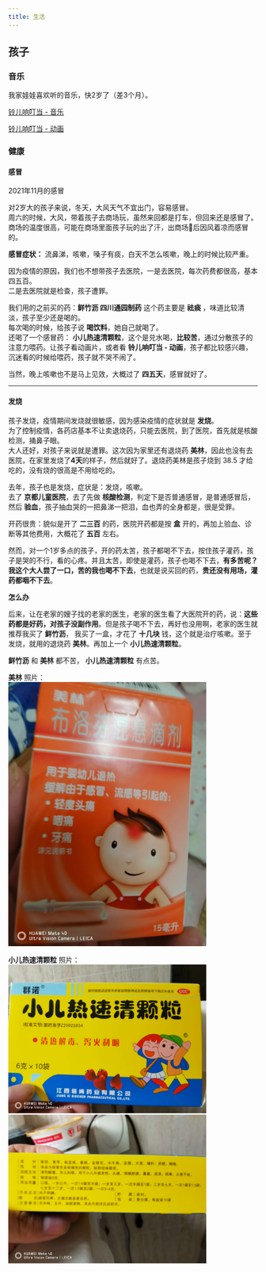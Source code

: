 ```yaml
---
title: 生活
---
```




## 孩子

### 音乐

我家娃娃喜欢听的音乐，快2岁了（差3个月）。

<a target='_blank' href='/assets/life/lingerdingdang.mp3'>铃儿响叮当 - 音乐</a>

<a target='_blank' href='/assets/life/lingerdingdang.mp4'>铃儿响叮当 - 动画</a>

### 健康

#### 感冒

2021年11月的感冒

对2岁大的孩子来说，冬天，大风天气不宜出门，容易感冒。  
周六的时候，大风，带着孩子去商场玩，虽然来回都是打车，但回来还是感冒了。  
商场的温度很高，可能在商场里面孩子玩的出了汗，出商场后因风着凉而感冒的。  

**感冒症状：** 流鼻涕，咳嗽，嗓子有痰，白天不怎么咳嗽，晚上的时候比较严重。

因为疫情的原因，我们也不想带孩子去医院，一是去医院，每次药费都很高，基本四五百。  
二是去医院就是检查，孩子遭罪。

我们用的之前买的药：**鲜竹沥 四川通园制药** 这个药主要是 **祛痰** ，味道比较清淡，孩子至少还是喝的。   
每次喝的时候，给孩子说 **喝饮料**，她自己就喝了。  
还喝了一个感冒药： **小儿热速清颗粒**，这个是兑水喝，**比较苦**，通过分散孩子的注意力喂药。让孩子看动画片，或者看
**铃儿响叮当 - 动画**，孩子都比较感兴趣，沉迷看的时候给喂药，孩子就不哭不闹了。

当然，晚上咳嗽也不是马上见效，大概过了 **四五天**，感冒就好了。

----

#### 发烧

孩子发烧，疫情期间发烧就很敏感，因为感染疫情的症状就是 **发烧**。  
为了控制疫情，各药店基本不让卖退烧药，只能去医院，到了医院，首先就是核酸检测，捅鼻子眼。  
大人还好，对孩子来说就是遭罪。这次因为家里还有退烧药 **美林**，因此也没有去医院，在家里发烧了**4天**的样子，然后就好了。退烧药美林是孩子烧到 38.5 才给吃的，没有烧的很高是不用给吃的。


去年，孩子也是发烧，症状是：发烧，咳嗽。  
去了 **京都儿童医院**，去了先做 **核酸检测**，判定下是否普通感冒，是普通感冒后，然后 **验血**，孩子抽血哭的一把鼻涕一把泪，血也弄的全身都是，很是受罪。

开药很贵：貌似是开了 **二三百** 的药，医院开药都是按 **盒** 开的，再加上验血、诊断等其他费用，大概花了 **五百** 左右。

然而，对一个1岁多点的孩子，开的药太苦，孩子都喝不下去，按住孩子灌药，孩子是哭的不行，看的心疼。并且太苦，即使是灌药，孩子也喝不下去，**有多苦呢？我这个大人尝了一口，苦的我也喝不下去**，也就是说买回的药，**贵还没有用场，灌药都咽不下去**。


**怎么办** 

后来，让在老家的嫂子找的老家的医生，老家的医生看了大医院开的药，说：**这些药都是好药，对孩子没副作用**。但是孩子喝不下去，再好也没用啊，老家的医生就推荐我买了 **鲜竹沥**， 我买了一盒，才花了 **十几块** 钱，这个就是治疗咳嗽。至于发烧，就用的退烧药 **美林**。再加上一个 **小儿热速清颗粒**。

**鲜竹沥** 和 **美林** 都不苦， **小儿热速清颗粒** 有点苦。

**美林** 照片：  
<img src='/assets/life/meilin.jpg' style='width:400px'></img>

**小儿热速清颗粒** 照片：  
<img src='/assets/life/suqing.jpg' style='width:400px'></img>
<img src='/assets/life/suqing2.jpg' style='width:400px'></img>
